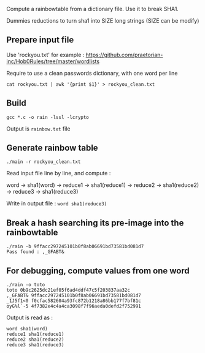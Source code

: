 Compute a rainbowtable from a dictionary file.
Use it to break SHA1.

Dummies reductions to turn sha1 into SIZE long strings (SIZE can be modify)


## Prepare input file

Use 'rockyou.txt' for example : https://github.com/praetorian-inc/Hob0Rules/tree/master/wordlists

Require to use a clean passwords dictionary, with one word per line

`cat rockyou.txt | awk '{print $1}' > rockyou_clean.txt`


## Build

`gcc *.c -o rain -lssl -lcrypto`

Output is `rainbow.txt` file

## Generate rainbow table

`./main -r rockyou_clean.txt`

Read input file line by line, and compute :

word -> sha1(word) -> reduce1 -> sha1(reduce1) -> reduce2 -> sha1(reduce2) -> reduce3 -> sha1(reduce3)

Write in output file : `word sha1(reduce3)`


## Break a hash searching its pre-image into the rainbowtable

```
./rain -b 9ffacc297245101b0f8ab06691bd73581bd081d7
Pass found : ,_GFABT&
```

## For debugging, compute values from one word

```
./rain -o toto
toto 0b9c2625dc21ef05f6ad4ddf47c5f203837aa32c
,_GFABT& 9ffacc297245101b0f8ab06691bd73581bd081d7
_1J5f1<0 f0cfac582604a93fc872b1218a86bb177f7bf81c
oyG%l`-5 4f7382e4c4a4ca3098f7f96aeda0defd2f752991
```

Output is read as :
```
word sha1(word)
reduce1 sha1(reduce1)
reduce2 sha1(reduce2)
reduce3 sha1(reduce3)
```
